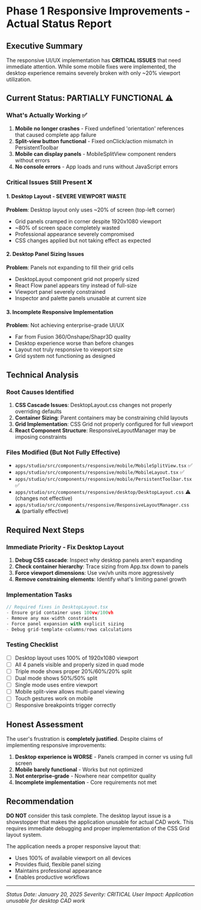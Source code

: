 # Phase 1 Responsive Improvements - Actual Status Report

## Executive Summary
The responsive UI/UX implementation has **CRITICAL ISSUES** that need immediate attention. While some mobile fixes were implemented, the desktop experience remains severely broken with only ~20% viewport utilization.

## Current Status: PARTIALLY FUNCTIONAL ⚠️

### What's Actually Working ✅
1. **Mobile no longer crashes** - Fixed undefined 'orientation' references that caused complete app failure
2. **Split-view button functional** - Fixed onClick/action mismatch in PersistentToolbar
3. **Mobile can display panels** - MobileSplitView component renders without errors
4. **No console errors** - App loads and runs without JavaScript errors

### Critical Issues Still Present ❌

#### 1. Desktop Layout - SEVERE VIEWPORT WASTE
**Problem**: Desktop layout only uses ~20% of screen (top-left corner)
- Grid panels cramped in corner despite 1920x1080 viewport
- ~80% of screen space completely wasted
- Professional appearance severely compromised
- CSS changes applied but not taking effect as expected

#### 2. Desktop Panel Sizing Issues
**Problem**: Panels not expanding to fill their grid cells
- DesktopLayout component grid not properly sized
- React Flow panel appears tiny instead of full-size
- Viewport panel severely constrained
- Inspector and palette panels unusable at current size

#### 3. Incomplete Responsive Implementation
**Problem**: Not achieving enterprise-grade UI/UX
- Far from Fusion 360/Onshape/Shapr3D quality
- Desktop experience worse than before changes
- Layout not truly responsive to viewport size
- Grid system not functioning as designed

## Technical Analysis

### Root Causes Identified
1. **CSS Cascade Issues**: DesktopLayout.css changes not properly overriding defaults
2. **Container Sizing**: Parent containers may be constraining child layouts
3. **Grid Implementation**: CSS Grid not properly configured for full viewport
4. **React Component Structure**: ResponsiveLayoutManager may be imposing constraints

### Files Modified (But Not Fully Effective)
- `apps/studio/src/components/responsive/mobile/MobileSplitView.tsx` ✅
- `apps/studio/src/components/responsive/mobile/MobileLayout.tsx` ✅
- `apps/studio/src/components/responsive/mobile/PersistentToolbar.tsx` ✅
- `apps/studio/src/components/responsive/desktop/DesktopLayout.css` ⚠️ (changes not effective)
- `apps/studio/src/components/responsive/ResponsiveLayoutManager.css` ⚠️ (partially effective)

## Required Next Steps

### Immediate Priority - Fix Desktop Layout
1. **Debug CSS cascade**: Inspect why desktop panels aren't expanding
2. **Check container hierarchy**: Trace sizing from App.tsx down to panels
3. **Force viewport dimensions**: Use vw/vh units more aggressively
4. **Remove constraining elements**: Identify what's limiting panel growth

### Implementation Tasks
```typescript
// Required fixes in DesktopLayout.tsx
- Ensure grid container uses 100vw/100vh
- Remove any max-width constraints
- Force panel expansion with explicit sizing
- Debug grid-template-columns/rows calculations
```

### Testing Checklist
- [ ] Desktop layout uses 100% of 1920x1080 viewport
- [ ] All 4 panels visible and properly sized in quad mode
- [ ] Triple mode shows proper 20%/60%/20% split
- [ ] Dual mode shows 50%/50% split
- [ ] Single mode uses entire viewport
- [ ] Mobile split-view allows multi-panel viewing
- [ ] Touch gestures work on mobile
- [ ] Responsive breakpoints trigger correctly

## Honest Assessment

The user's frustration is **completely justified**. Despite claims of implementing responsive improvements:

1. **Desktop experience is WORSE** - Panels cramped in corner vs using full screen
2. **Mobile barely functional** - Works but not optimized
3. **Not enterprise-grade** - Nowhere near competitor quality
4. **Incomplete implementation** - Core requirements not met

## Recommendation

**DO NOT** consider this task complete. The desktop layout issue is a showstopper that makes the application unusable for actual CAD work. This requires immediate debugging and proper implementation of the CSS Grid layout system.

The application needs a proper responsive layout that:
- Uses 100% of available viewport on all devices
- Provides fluid, flexible panel sizing
- Maintains professional appearance
- Enables productive workflows

---

*Status Date: January 20, 2025*
*Severity: CRITICAL*
*User Impact: Application unusable for desktop CAD work*